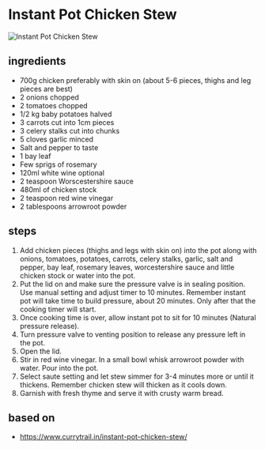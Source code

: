 # Instant Pot Chicken Stew

![Instant Pot Chicken Stew](https://recipes.ratcliffefamily.org/images/instant-pot-chicken-stew.jpg)

## ingredients

- 700g chicken preferably with skin on (about 5-6 pieces, thighs and leg pieces are best)
- 2 onions chopped
- 2 tomatoes chopped
- 1/2 kg baby potatoes halved
- 3 carrots cut into 1cm pieces
- 3 celery stalks cut into chunks
- 5 cloves garlic minced
- Salt and pepper to taste
- 1 bay leaf
- Few sprigs of rosemary
- 120ml white wine optional
- 2 teaspoon Worscestershire sauce
- 480ml of chicken stock
- 2 teaspoon red wine vinegar
- 2 tablespoons arrowroot powder

## steps

1. Add chicken pieces (thighs and legs with skin on) into the pot along with onions, tomatoes, potatoes, carrots, celery stalks, garlic, salt and pepper, bay leaf, rosemary leaves, worcestershire sauce and little chicken stock or water into the pot.
2. Put the lid on and make sure the pressure valve is in sealing position. Use manual setting and adjust timer to 10 minutes. Remember instant pot will take time to build pressure, about 20 minutes. Only after that the cooking timer will start.
3. Once cooking time is over, allow instant pot to sit for 10 minutes (Natural pressure release).
4. Turn pressure valve to venting position to release any pressure left in the pot.
5. Open the lid.
6. Stir in red wine vinegar. In a small bowl whisk arrowroot powder with water. Pour into the pot.
7. Select saute setting and let stew simmer for 3-4 minutes more or until it thickens. Remember chicken stew will thicken as it cools down.
8. Garnish with fresh thyme and serve it with crusty warm bread.

## based on

- https://www.currytrail.in/instant-pot-chicken-stew/
